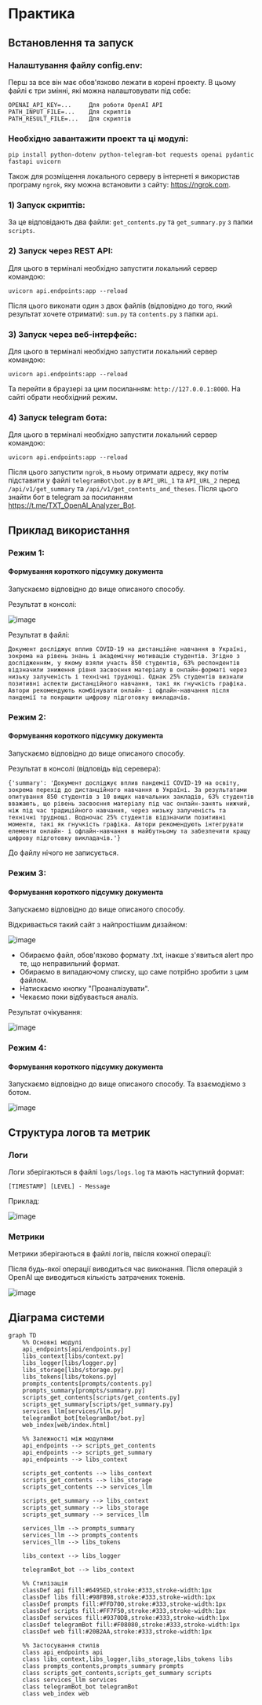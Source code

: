 
# Практика

## Встановлення та запуск
### Налаштування файлу config.env:
Перш за все він має обов'язково лежати в корені проекту.
В цьому файлі є три змінні, які можна налаштовувати під себе:
```config.env
OPENAI_API_KEY=...     Для роботи OpenAI API
PATH_INPUT_FILE=...    Для скриптів
PATH_RESULT_FILE=...   Для скриптів
```

### Необхідно завантажити проект та ці модулі:
```terminal
pip install python-dotenv python-telegram-bot requests openai pydantic fastapi uvicorn
```
Також для розміщення локального серверу в інтернеті я використав програму ```ngrok```, яку можна встановити з сайту: https://ngrok.com.

### 1) Запуск скриптів:
За це відповідають два файли: ```get_contents.py``` та ```get_summary.py``` з папки ```scripts```. 

### 2) Запуск через REST API:
Для цього в терміналі необхідно запустити локальний сервер командою:
```terminal
uvicorn api.endpoints:app --reload
```
Після цього виконати один з двох файлів (відповідно до того, який результат хочете отримати): ```sum.py``` та ```contents.py``` з папки ```api```. 

### 3) Запуск через веб-інтерфейс:
Для цього в терміналі необхідно запустити локальний сервер командою:
```terminal
uvicorn api.endpoints:app --reload
```
Та перейти в браузері за цим посиланням: ```http://127.0.0.1:8000```. На сайті обрати необхідний режим.

### 4) Запуск telegram бота:
Для цього в терміналі необхідно запустити локальний сервер командою:
```terminal
uvicorn api.endpoints:app --reload
```
Після цього запустити ```ngrok```, в ньому отримати адресу, яку потім підставити у файлі ```telegramBot\bot.py``` в ```API_URL_1``` та ```API_URL_2``` перед ```/api/v1/get_summary``` та ```/api/v1/get_contents_and_theses```. Після цього знайти бот в telegram за посиланням https://t.me/TXT_OpenAI_Analyzer_Bot.

## Приклад використання
### Режим 1:
#### Формування короткого підсумку документа
Запускаємо відповідно до вище описаного способу.

Результат в консолі:

![image](https://github.com/user-attachments/assets/455391f7-eae3-4eaa-9c75-063bfa1fb87b)
  
Результат в файлі:
  
```
Документ досліджує вплив COVID-19 на дистанційне навчання в Україні, зокрема на рівень знань і академічну мотивацію студентів. Згідно з дослідженням, у якому взяли участь 850 студентів, 63% респондентів відзначили зниження рівня засвоєння матеріалу в онлайн-форматі через низьку залученість і технічні труднощі. Однак 25% студентів визнали позитивні аспекти дистанційного навчання, такі як гнучкість графіка. Автори рекомендують комбінувати онлайн- і офлайн-навчання після пандемії та покращити цифрову підготовку викладачів.
```

### Режим 2: 

#### Формування короткого підсумку документа
Запускаємо відповідно до вище описаного способу.

Результат в консолі (відповідь від серевера):

```
{'summary': 'Документ досліджує вплив пандемії COVID-19 на освіту, зокрема перехід до дистанційного навчання в Україні. За результатами опитування 850 студентів з 10 вищих навчальних закладів, 63% студентів вважають, що рівень засвоєння матеріалу під час онлайн-занять нижчий, ніж під час традиційного навчання, через низьку залученість та технічні труднощі. Водночас 25% студентів відзначили позитивні моменти, такі як гнучкість графіка. Автори рекомендують інтегрувати елементи онлайн- і офлайн-навчання в майбутньому та забезпечити кращу цифрову підготовку викладачів.'}
```

  
До файлу нічого не записується.

### Режим 3:

#### Формування короткого підсумку документа
Запускаємо відповідно до вище описаного способу.

Відкривається такий сайт з найпростішим дизайном:

![image](https://github.com/user-attachments/assets/d984a1ae-e69b-4a6b-9cf7-e2d6e46ecc46)

- Обираємо файл, обов'язково формату .txt, інакше з'явиться alert про те, що неправильний формат.
- Обираємо в випадаючому списку, що саме потрібно зробити з цим файлом.
- Натискаємо кнопку "Проаналізувати".
- Чекаємо поки відбувається аналіз.

Результат очікування: 

![image](https://github.com/user-attachments/assets/33ac5f87-f53f-4acd-9da6-4a8c2312772f)

### Режим 4:

#### Формування короткого підсумку документа
Запускаємо відповідно до вище описаного способу. Та взаємодіємо з ботом.

![image](https://github.com/user-attachments/assets/d49618f1-d411-4cee-8629-5e9b5b33a921)


## Структура логов та метрик

### Логи

Логи зберігаються в файлі `logs/logs.log` та мають наступний формат:

```
[TIMESTAMP] [LEVEL] - Message
```

Приклад:

![image](https://github.com/user-attachments/assets/55b8db77-f3a7-4e3b-8350-136c7afcd636)


### Метрики

Метрики зберігаються в файлі логів, пвісля кожної операції:

Після будь-якої операції виводиться час виконання.
Після операцій з OpenAI ще виводиться кількість затрачених токенів.

![image](https://github.com/user-attachments/assets/80e7157d-8b95-4cbb-9163-48395e127d93)

## Діаграма системи

```mermaid
graph TD
    %% Основні модулі
    api_endpoints[api/endpoints.py]
    libs_context[libs/context.py]
    libs_logger[libs/logger.py]
    libs_storage[libs/storage.py]
    libs_tokens[libs/tokens.py]
    prompts_contents[prompts/contents.py]
    prompts_summary[prompts/summary.py]
    scripts_get_contents[scripts/get_contents.py]
    scripts_get_summary[scripts/get_summary.py]
    services_llm[services/llm.py]
    telegramBot_bot[telegramBot/bot.py]
    web_index[web/index.html]
    
    %% Залежності між модулями
    api_endpoints --> scripts_get_contents
    api_endpoints --> scripts_get_summary
    api_endpoints --> libs_context
    
    scripts_get_contents --> libs_context
    scripts_get_contents --> libs_storage
    scripts_get_contents --> services_llm
    
    scripts_get_summary --> libs_context
    scripts_get_summary --> libs_storage
    scripts_get_summary --> services_llm
    
    services_llm --> prompts_summary
    services_llm --> prompts_contents
    services_llm --> libs_tokens
    
    libs_context --> libs_logger
    
    telegramBot_bot --> libs_context
    
    %% Стилізація
    classDef api fill:#6495ED,stroke:#333,stroke-width:1px
    classDef libs fill:#98FB98,stroke:#333,stroke-width:1px
    classDef prompts fill:#FFD700,stroke:#333,stroke-width:1px
    classDef scripts fill:#FF7F50,stroke:#333,stroke-width:1px
    classDef services fill:#9370DB,stroke:#333,stroke-width:1px
    classDef telegramBot fill:#F08080,stroke:#333,stroke-width:1px
    classDef web fill:#20B2AA,stroke:#333,stroke-width:1px
    
    %% Застосування стилів
    class api_endpoints api
    class libs_context,libs_logger,libs_storage,libs_tokens libs
    class prompts_contents,prompts_summary prompts
    class scripts_get_contents,scripts_get_summary scripts
    class services_llm services
    class telegramBot_bot telegramBot
    class web_index web
```
